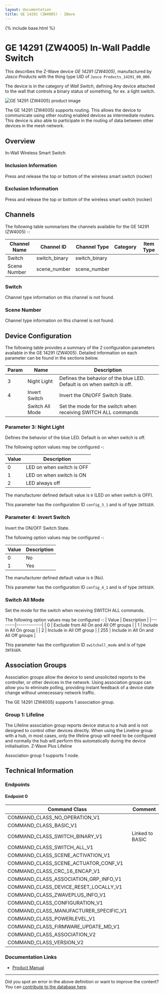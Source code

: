 ```yaml
---
layout: documentation
title: GE 14291 (ZW4005) - ZWave
---
```


{% include base.html %}

# GE 14291 (ZW4005) In-Wall Paddle Switch
This describes the Z-Wave device *GE 14291 (ZW4005)*, manufactured by *Jasco Products* with the thing type UID of ```Jasco Products_14291_00_000```.

The device is in the category of *Wall Switch*, defining Any device attached to the wall that controls a binary status of something, for ex. a light switch.

![GE 14291 (ZW4005) product image](https://opensmarthouse.org/assets/zwave/attachments/550/ge14291.jpg)


The GE 14291 (ZW4005) supports routing. This allows the device to communicate using other routing enabled devices as intermediate routers.  This device is also able to participate in the routing of data between other devices in the mesh network.

## Overview

In-Wall Wireless Smart Switch

### Inclusion Information

Press and release the top or bottom of the wireless smart switch (rocker)

### Exclusion Information

Press and release the top or bottom of the wireless smart switch (rocker)

## Channels

The following table summarises the channels available for the GE 14291 (ZW4005) -:

| Channel Name | Channel ID | Channel Type | Category | Item Type |
|--------------|------------|--------------|----------|-----------|
| Switch | switch_binary | switch_binary |  |  | 
| Scene Number | scene_number | scene_number |  |  | 

### Switch
Channel type information on this channel is not found.

### Scene Number
Channel type information on this channel is not found.



## Device Configuration

The following table provides a summary of the 2 configuration parameters available in the GE 14291 (ZW4005).
Detailed information on each parameter can be found in the sections below.

| Param | Name  | Description |
|-------|-------|-------------|
| 3 | Night Light | Defines the behavior of the blue LED. Default is on when switch is off. |
| 4 | Invert Switch | Invert the ON/OFF Switch State. |
|  | Switch All Mode | Set the mode for the switch when receiving SWITCH ALL commands |

### Parameter 3: Night Light

Defines the behavior of the blue LED. Default is on when switch is off.

The following option values may be configured -:

| Value  | Description |
|--------|-------------|
| 0 | LED on when switch is OFF |
| 1 | LED on when switch is ON |
| 2 | LED always off |

The manufacturer defined default value is ```0``` (LED on when switch is OFF).

This parameter has the configuration ID ```config_3_1``` and is of type ```INTEGER```.


### Parameter 4: Invert Switch

Invert the ON/OFF Switch State.

The following option values may be configured -:

| Value  | Description |
|--------|-------------|
| 0 | No |
| 1 | Yes |

The manufacturer defined default value is ```0``` (No).

This parameter has the configuration ID ```config_4_1``` and is of type ```INTEGER```.

### Switch All Mode

Set the mode for the switch when receiving SWITCH ALL commands.

The following option values may be configured -:
| Value  | Description |
|--------|-------------|
| 0 | Exclude from All On and All Off groups |
| 1 | Include in All On group |
| 2 | Include in All Off group |
| 255 | Include in All On and All Off groups |

This parameter has the configuration ID ```switchall_mode``` and is of type ```INTEGER```.


## Association Groups

Association groups allow the device to send unsolicited reports to the controller, or other devices in the network. Using association groups can allow you to eliminate polling, providing instant feedback of a device state change without unnecessary network traffic.

The GE 14291 (ZW4005) supports 1 association group.

### Group 1: Lifeline

The Lifeline association group reports device status to a hub and is not designed to control other devices directly. When using the Lineline group with a hub, in most cases, only the lifeline group will need to be configured and normally the hub will perform this automatically during the device initialisation.
Z-Wave Plus Lifeline

Association group 1 supports 1 node.

## Technical Information

### Endpoints

#### Endpoint 0

| Command Class | Comment |
|---------------|---------|
| COMMAND_CLASS_NO_OPERATION_V1| |
| COMMAND_CLASS_BASIC_V1| |
| COMMAND_CLASS_SWITCH_BINARY_V1| Linked to BASIC|
| COMMAND_CLASS_SWITCH_ALL_V1| |
| COMMAND_CLASS_SCENE_ACTIVATION_V1| |
| COMMAND_CLASS_SCENE_ACTUATOR_CONF_V1| |
| COMMAND_CLASS_CRC_16_ENCAP_V1| |
| COMMAND_CLASS_ASSOCIATION_GRP_INFO_V1| |
| COMMAND_CLASS_DEVICE_RESET_LOCALLY_V1| |
| COMMAND_CLASS_ZWAVEPLUS_INFO_V1| |
| COMMAND_CLASS_CONFIGURATION_V1| |
| COMMAND_CLASS_MANUFACTURER_SPECIFIC_V1| |
| COMMAND_CLASS_POWERLEVEL_V1| |
| COMMAND_CLASS_FIRMWARE_UPDATE_MD_V1| |
| COMMAND_CLASS_ASSOCIATION_V2| |
| COMMAND_CLASS_VERSION_V2| |

### Documentation Links

* [Product Manual](https://www.opensmarthouse.org/zwavedatabase/550/manual.pdf)

---

Did you spot an error in the above definition or want to improve the content?
You can [contribute to the database here](https://www.opensmarthouse.org/zwavedatabase/550).
